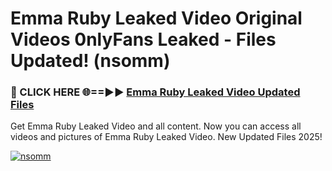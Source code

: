 # Emma Ruby Leaked Video Original Videos 0nlyFans Leaked - Files Updated! (nsomm)

<h3>🔴 CLICK HERE 🌐==►► <a href="https://tinyurl.com/2wckxsce" rel="nofollow">Emma Ruby Leaked Video Updated Files</a></h3>

Get Emma Ruby Leaked Video and all content. Now you can access all videos and pictures of Emma Ruby Leaked Video. New Updated Files 2025!

[![nsomm](https://i.imgur.com/AFduVYN.gif)](https://tinyurl.com/2wckxsce)
